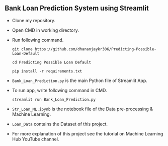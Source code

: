 ##  Bank Loan Prediction System using Streamlit


- Clone my repository.
- Open CMD in working directory.
- Run following command.
  
  ```
  git clone https://github.com/dhananjaykr306/Predicting-Possible-Loan-Default
  ```

  ```
  cd Predicting Possible Loan Default
  ```

  ```
  pip install -r requirements.txt
  ```
- `Bank_Loan_Prediction.py` is the main Python file of Streamlit App. 
- To run app, write following command in CMD.

  ```
  streamlit run Bank_Loan_Prediction.py
  ```
- `Str_Loan_ML.ipynb` is the notebook file of the Data pre-processing & Machine Learning.
- `Loan_Data` contains the Dataset of this project.
- For more explanation of this project see the tutorial on Machine Learning Hub YouTube channel.
